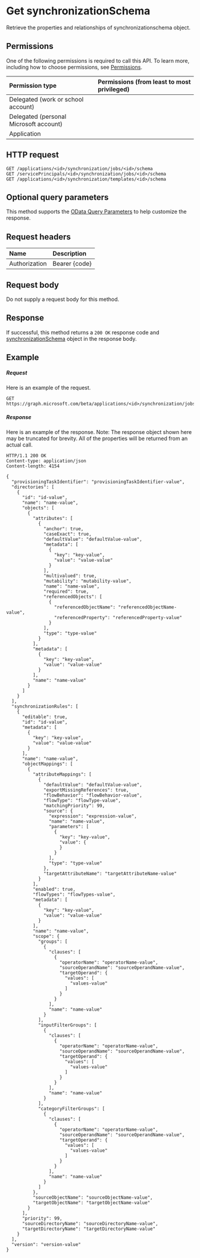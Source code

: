# Get synchronizationSchema

Retrieve the properties and relationships of synchronizationschema object.
## Permissions
One of the following permissions is required to call this API. To learn more, including how to choose permissions, see [Permissions](../../../concepts/permissions_reference.md).

|Permission type      | Permissions (from least to most privileged)              |
|:--------------------|:---------------------------------------------------------|
|Delegated (work or school account) |    |
|Delegated (personal Microsoft account) |    |
|Application |  | 

## HTTP request
<!-- { "blockType": "ignored" } -->
```http
GET /applications/<id>/synchronization/jobs/<id>/schema
GET /servicePrincipals/<id>/synchronization/jobs/<id>/schema
GET /applications/<id>/synchronization/templates/<id>/schema
```
## Optional query parameters
This method supports the [OData Query Parameters](http://graph.microsoft.io/docs/overview/query_parameters) to help customize the response.

## Request headers
| Name      |Description|
|:----------|:----------|
| Authorization  | Bearer {code}|

## Request body
Do not supply a request body for this method.
## Response
If successful, this method returns a `200 OK` response code and [synchronizationSchema](../resources/synchronizationschema.md) object in the response body.
## Example
##### Request
Here is an example of the request.
<!-- {
  "blockType": "request",
  "name": "get_synchronizationschema"
}-->
```http
GET https://graph.microsoft.com/beta/applications/<id>/synchronization/jobs/<id>/schema
```
##### Response
Here is an example of the response. Note: The response object shown here may be truncated for brevity. All of the properties will be returned from an actual call.
<!-- {
  "blockType": "response",
  "truncated": true,
  "@odata.type": "microsoft.graph.synchronizationSchema"
} -->
```http
HTTP/1.1 200 OK
Content-type: application/json
Content-length: 4154

{
  "provisioningTaskIdentifier": "provisioningTaskIdentifier-value",
  "directories": [
    {
      "id": "id-value",
      "name": "name-value",
      "objects": [
        {
          "attributes": [
            {
              "anchor": true,
              "caseExact": true,
              "defaultValue": "defaultValue-value",
              "metadata": [
                {
                  "key": "key-value",
                  "value": "value-value"
                }
              ],
              "multivalued": true,
              "mutability": "mutability-value",
              "name": "name-value",
              "required": true,
              "referencedObjects": [
                {
                  "referencedObjectName": "referencedObjectName-value",
                  "referencedProperty": "referencedProperty-value"
                }
              ],
              "type": "type-value"
            }
          ],
          "metadata": [
            {
              "key": "key-value",
              "value": "value-value"
            }
          ],
          "name": "name-value"
        }
      ]
    }
  ],
  "synchronizationRules": [
    {
      "editable": true,
      "id": "id-value",
      "metadata": [
        {
          "key": "key-value",
          "value": "value-value"
        }
      ],
      "name": "name-value",
      "objectMappings": [
        {
          "attributeMappings": [
            {
              "defaultValue": "defaultValue-value",
              "exportMissingReferences": true,
              "flowBehavior": "flowBehavior-value",
              "flowType": "flowType-value",
              "matchingPriority": 99,
              "source": {
                "expression": "expression-value",
                "name": "name-value",
                "parameters": [
                  {
                    "key": "key-value",
                    "value": {
                    }
                  }
                ],
                "type": "type-value"
              },
              "targetAttributeName": "targetAttributeName-value"
            }
          ],
          "enabled": true,
          "flowTypes": "flowTypes-value",
          "metadata": [
            {
              "key": "key-value",
              "value": "value-value"
            }
          ],
          "name": "name-value",
          "scope": {
            "groups": [
              {
                "clauses": [
                  {
                    "operatorName": "operatorName-value",
                    "sourceOperandName": "sourceOperandName-value",
                    "targetOperand": {
                      "values": [
                        "values-value"
                      ]
                    }
                  }
                ],
                "name": "name-value"
              }
            ],
            "inputFilterGroups": [
              {
                "clauses": [
                  {
                    "operatorName": "operatorName-value",
                    "sourceOperandName": "sourceOperandName-value",
                    "targetOperand": {
                      "values": [
                        "values-value"
                      ]
                    }
                  }
                ],
                "name": "name-value"
              }
            ],
            "categoryFilterGroups": [
              {
                "clauses": [
                  {
                    "operatorName": "operatorName-value",
                    "sourceOperandName": "sourceOperandName-value",
                    "targetOperand": {
                      "values": [
                        "values-value"
                      ]
                    }
                  }
                ],
                "name": "name-value"
              }
            ]
          },
          "sourceObjectName": "sourceObjectName-value",
          "targetObjectName": "targetObjectName-value"
        }
      ],
      "priority": 99,
      "sourceDirectoryName": "sourceDirectoryName-value",
      "targetDirectoryName": "targetDirectoryName-value"
    }
  ],
  "version": "version-value"
}
```

<!-- uuid: 8fcb5dbc-d5aa-4681-8e31-b001d5168d79
2015-10-25 14:57:30 UTC -->
<!-- {
  "type": "#page.annotation",
  "description": "Get synchronizationSchema",
  "keywords": "",
  "section": "documentation",
  "tocPath": ""
}-->